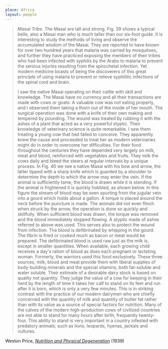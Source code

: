 ```yaml
---
place: Africa
layout: people
---
```


> _Masai Tribe._ The Masai are tall and strong. Fig. 39 shows a typical belle, also a Masai man who is much taller than our six-foot guide. It is interesting to study the methods of living and observe the accumulated wisdom of the Masai. They are reported to have known for over two hundred years that malaria was carried by mosquitoes, and further they have practiced exposing the members of their tribes who had been infected with syphilis by the Arabs to malaria to prevent the serious injuries resulting from the spirochetal infection. Yet modern medicine boasts of being the discoverers of this great principle of using malaria to prevent or relieve syphilitic infections of the spinal cord and brain.
>
> I saw the native Masai operating on their cattle with skill and knowledge. The Masai have no currency and all their transactions are made with cows or goats. A valuable cow was not eating properly, and I observed them taking a thorn out of the inside of her mouth. The surgical operation was done with a knife of their own making and tempered by pounding. The wound was treated by rubbing it with the ashes of a plant that acted as a very powerful styptic. Their knowledge of veterinary science is quite remarkable. I saw them treating a young cow that had failed to conceive. They apparently knew the cause and proceeded to treat her as modern veterinaries might do in order to overcome her difficulties. For their food throughout the centuries they have depended very largely on milk, meat and blood, reinforced with vegetables and fruits. They milk the cows daily and bleed the steers at regular intervals by a unique process. In Fig. 40 we see a native Masai with his bow and arrow, the latter tipped with a sharp knife which is guarded by a shoulder to determine the depth to which the arrow may enter the vein. If the animal is sufficiently tame, the blood is drawn while it is standing. If the animal is frightened it is quickly hobbled, as shown below. In this figure the stream of blood may be seen spurting from the jugular vein into a gourd which holds about a gallon. A torque is placed around the neck before the puncture is made. The animals did not even flinch when struck by the arrow, the operation is done so quickly and skillfully. When sufficient blood was drawn, the torque was removed and the blood immediately stopped flowing. A styptic made of ashes referred to above was used. This serves also to protect the wound from infection. The blood is defibrinated by whipping in the gourd. The fibrin is fried or cooked much as bacon or meat would be prepared. The defibrinated blood is used raw just as the milk is, except in smaller quantities. When available, each growing child receives a day's ration of blood as does each pregnant or lactating woman. Formerly, the warriors used this food exclusively. These three sources, milk, blood and meat provide them with liberal supplies of body-building minerals and the special vitamins, both fat-soluble and water soluble. Their estimate of a desirable dairy stock is based on quality not quantity. They judge the value of a cow for keeping in their herd by the length of time it takes her calf to stand on its feet and run after it is born, which is only a very few minutes. This is in striking contrast with the practice of our modern dairymen who are chiefly concerned with the quantity of milk and quantity of butter fat rather than with its value as a source of special factors for nutrition. Many of the calves of the modern high-production cows of civilized countries are not able to stand for many hours after birth, frequently twenty-four. This ability to stand is very important in a country infested with predatory animals; such as lions, leopards, hyenas, jackals and vultures.

Weston Price, [_Nutrition and Physical Degeneration_](http://gutenberg.net.au/ebooks02/0200251h.html#ch9) (1939)

